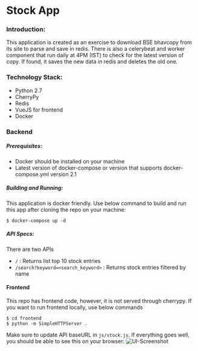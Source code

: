 # Stock App 

### Introduction:

This application is created as an exercise to download BSE bhavcopy from its site to parse and save in redis. There is also a celerybeat 
and worker component that run daily at 4PM (IST) to check for the latest version of copy. If found, it saves the new data in redis and 
deletes the old one.

### Technology Stack:

- Python 2.7
- CherryPy
- Redis
- VueJS for frontend
- Docker


### Backend

##### Prerequisites:
- Docker should be installed on your machine
- Latest version of docker-compose or version that supports docker-compose.yml version 2.1

##### Building and Running:

This application is docker friendly. Use below command to build and run this app after cloning the repo on your machine:

```
$ docker-compose up -d
```

##### API Specs:

There are two APIs

- `/` : Returns list top 10 stock entries
- `/search?keyword=<search_keyword>` : Returns stock entries filtered by name


#### Frontend

This repo has frontend code, however, it is not served through cherrypy. If you want to run frontend locally, use below commands
```
$ cd frontend
$ python -m SimpleHTTPServer .
```
Make sure to update API baseURL in `js/stock.js`. If everything goes well, you should be able to see this on your browser:
![UI-Screenshot](https://s3.ap-south-1.amazonaws.com/abhishek-bhavcopy/static/ui-screenshot.png)
